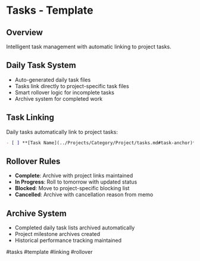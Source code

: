 # Tasks - Template

## Overview
Intelligent task management with automatic linking to project tasks.

## Daily Task System
- Auto-generated daily task files
- Tasks link directly to project-specific task files
- Smart rollover logic for incomplete tasks
- Archive system for completed work

## Task Linking
Daily tasks automatically link to project tasks:
```markdown
- [ ] **[Task Name](../Projects/Category/Project/tasks.md#task-anchor)** - Description
```

## Rollover Rules
- **Complete**: Archive with project links maintained
- **In Progress**: Roll to tomorrow with updated status  
- **Blocked**: Move to project-specific blocking list
- **Cancelled**: Archive with cancellation reason from memo

## Archive System
- Completed daily task lists archived automatically
- Project milestone archives created
- Historical performance tracking maintained

#tasks #template #linking #rollover

